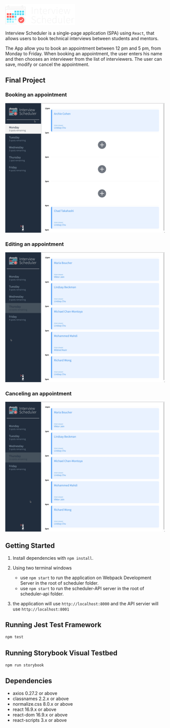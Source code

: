 ![Interview Scheduler](https://github.com/MohammedMahdi21/scheduler/blob/master/public/images/logo.png?raw=true)

Interview Scheduler is a single-page application (SPA) using `React`, that allows users to book technical interviews between students and mentors.

The App allow you to book an appointment between 12 pm and 5 pm, from Monday to Friday. When booking an appointment, the user enters his name and then chooses an interviewer from the list of interviewers. The user can save, modify or cancel the appointment.




## Final Project

### Booking an appointment
![](https://github.com/MohammedMahdi21/scheduler/blob/master/docs/Interview%20Scheduler%20Gif-1.gif?raw=true)

### Editing an appointment
![](https://github.com/MohammedMahdi21/scheduler/blob/master/docs/Interview%20Scheduler%20Gif-2.gif?raw=true)

### Canceling an appointment
![](https://github.com/MohammedMahdi21/scheduler/blob/master/docs/Interview%20Scheduler%20Gif-3.gif?raw=true)

## Getting Started

1. Install dependencies with `npm install`.

2. Using two terminal windows
    - use `npm start` to run the application on Webpack Development Server in the root of scheduler folder.
    - use `npm start` to run the scheduler-API server in the root of scheduler-api folder.

3. the application will use `http://localhost:8000` and the API servier will use `http://localhost:8001`

## Running Jest Test Framework

```sh
npm test
```

## Running Storybook Visual Testbed

```sh
npm run storybook
```
## Dependencies
- axios 0.27.2 or above
- classnames 2.2.x or above
- normalize.css 8.0.x or above
- react 16.9.x or above
- react-dom 16.9.x or above
- react-scripts 3.x or above